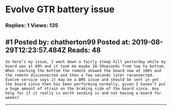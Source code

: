 # Evolve GTR battery issue

### Replies: 1 Views: 135

## \#1 Posted by: chatherton99 Posted at: 2019-08-29T12:23:57.484Z Reads: 48

```
So here’s my issue, I went down a fairly steep hill yesterday while my board was at 89% and it took me maybe 20-30seconds from top to bottom. When reaching the bottom the remote showed the board now at 100% and the remote disconnected and then a few seconds later reconnected. Evolve service says it may be a BMS issue and should be sent in yet the board since then has been performing normally, given I haven’t put a huge amount of strain on the braking side of the board since. Any help for if it really is worth sending in and not having a board for weeks?
```

---
